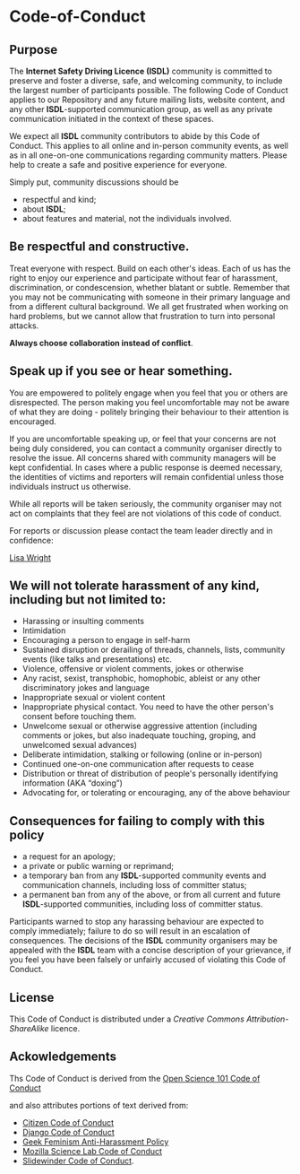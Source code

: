 # Code-of-Conduct

## Purpose

The **Internet Safety Driving Licence (ISDL)** community is committed to preserve and foster a diverse, safe, and welcoming community, to include the largest number of participants possible. The following Code of Conduct applies to our Repository and any future mailing lists, website content, and any other **ISDL**-supported communication group, as well as any private communication initiated in the context of these spaces.

We expect all **ISDL** community contributors to abide by this Code of Conduct. This applies to all online and in-person community events, as well as in all one-on-one communications regarding community matters. Please help to create a safe and positive experience for everyone.

Simply put, community discussions should be
- respectful and kind;
- about **ISDL**;
- about features and material, not the individuals involved.

## **Be respectful and constructive**.

Treat everyone with respect. Build on each other's ideas. Each of us has the right to enjoy our experience and participate without fear of harassment, discrimination, or condescension, whether blatant or subtle. Remember that you may not be communicating with someone in their primary language and from a different cultural background. We all get frustrated when working on hard problems, but we cannot allow that frustration to turn into personal attacks.

**Always choose collaboration instead of conflict**.

## **Speak up if you see or hear something**.

You are empowered to politely engage when you feel that you or others are disrespected. The person making you feel uncomfortable may not be aware of what they are doing - politely bringing their behaviour to their attention is encouraged.

If you are uncomfortable speaking up, or feel that your concerns are not being duly considered, you can contact a community organiser directly to resolve the issue. All concerns shared with community managers will be kept confidential. In cases where a public response is deemed necessary, the identities of victims and reporters will remain confidential unless those individuals instruct us otherwise.

While all reports will be taken seriously, the community organiser may not act on complaints that they feel are not violations of this code of conduct.

For reports or discussion please contact the team leader directly and in confidence:

[Lisa Wright](handsonline.lisa@gmail.com)

## **We will not tolerate harassment of any kind, including but not limited to**:

- Harassing or insulting comments
- Intimidation
- Encouraging a person to engage in self-harm
- Sustained disruption or derailing of threads, channels, lists, community events (like talks and presentations) etc.
- Violence, offensive or violent comments, jokes or otherwise
- Any racist, sexist, transphobic, homophobic, ableist or any other discriminatory jokes and language
- Inappropriate sexual or violent content
- Inappropriate physical contact. You need to have the other person's consent before touching them.
- Unwelcome sexual or otherwise aggressive attention (including comments or jokes, but also inadequate touching, groping, and unwelcomed sexual advances)
- Deliberate intimidation, stalking or following (online or in-person)
- Continued one-on-one communication after requests to cease
- Distribution or threat of distribution of people's personally identifying information (AKA “doxing”)
- Advocating for, or tolerating or encouraging, any of the above behaviour

## **Consequences for failing to comply with this policy**

- a request for an apology;
- a private or public warning or reprimand;
- a temporary ban from any **ISDL**-supported community events and communication channels, including loss of committer status;
- a permanent ban from any of the above, or from all current and future **ISDL**-supported communities, including loss of committer status.

Participants warned to stop any harassing behaviour are expected to comply immediately; failure to do so will result in an escalation of consequences. The decisions of the **ISDL** community organisers may be appealed with the **ISDL** team with a concise description of your grievance, if you feel you have been falsely or unfairly accused of violating this Code of Conduct.

## **License**

This Code of Conduct is distributed under a *Creative Commons Attribution-ShareAlike* licence.

## **Ackowledgements**

Ths Code of Conduct is derived from the [Open Science 101 Code of Conduct](https://github.com/OKScienceDE/Open_Science_101/blob/master/CODE_OF_CONDUCT.md) 

and also attributes portions of text derived from:
- [Citizen Code of Conduct](http://citizencodeofconduct.org/)
- [Django Code of Conduct](https://www.djangoproject.com/conduct/reporting/) 
- [Geek Feminism Anti-Harassment Policy](http://geekfeminism.org/about/code-of-conduct/)
- [Mozilla Science Lab Code of Conduct](https://science.mozilla.org/code-of-conduct) 
- [Slidewinder Code of Conduct](http://www.slidewinder.io/docs/01_code_of_conduct.html).







